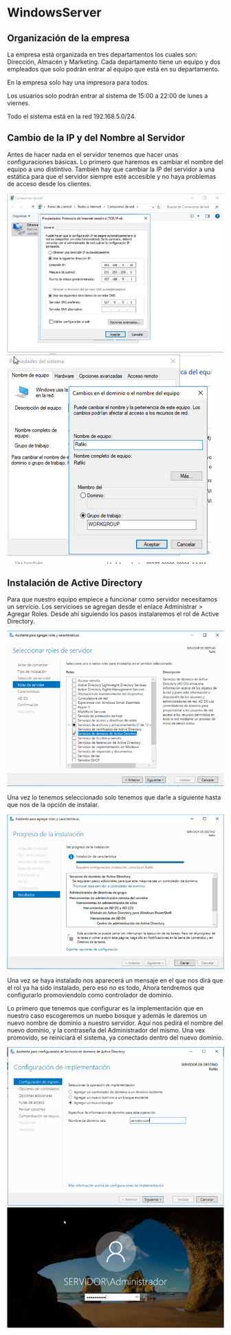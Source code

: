 # WindowsServer
## Organización de la empresa
La empresa está organizada en tres departamentos los cuales son: Dirección, Almacén y Marketing. Cada departamento tiene un equipo y dos empleados que solo podrán entrar al equipo que está en su departamento.

En la empresa solo hay una impresora para todos.

Los usuarios solo podrán entrar al sistema de 15:00 a 22:00 de lunes a viernes.

Todo el sistema está en la red 192.168.5.0/24.

## Cambio de la IP y del Nombre al Servidor
Antes de hacer nada en el servidor tenemos que hacer unas configuraciones básicas. Lo primero que haremos es cambiar el nombre del equipo a uno distintivo. También hay que cambiar la IP del servidor a una estática para que el servidor siempre esté accesible y no haya problemas de acceso desde los clientes.

![imagen](./img/CAMBIARIP.PNG)
![imagen](./img/CAMBIARNOMBRE.PNG)

## Instalación de Active Directory
Para que nuestro equipo empiece a funcionar como servidor necesitamos un servicio. Los servicioes se agregan desde el enlace Administrar > Agregar Roles. Desde ahí siguiendo los pasos instalaremos el rol de Active Directory.

![imagen](./img/SELECCIONARAD.PNG)

Una vez lo tenemos seleccionado solo tenemos que darle a siguiente hasta que nos de la opción de instalar.

![imagen](./img/ADINSTALADO.PNG)

Una vez se haya instalado nos aparecerá un mensaje en el que nos dirá que el rol ya ha sido instalado, pero eso no es todo, Ahora tendremos que configurarlo promoviendolo como controlador de dominio.

Lo primero que tenemos que configurar es la implementación que en nuestro caso escogeremos un nuebo bosque y además le daremos un nuevo nombre de dominio a nuestro servidor. Aquí nos pedirá el nombre del nuevo dominio, y la contraseña del Administrador del mismo. Una vex promovido, se reiniciará el sistema, ya conectado dentro del nuevo dominio.

![imagen](./img/CREARBOSQUE.PNG)
![imagen](./img/AD%20INICIADO.PNG)
